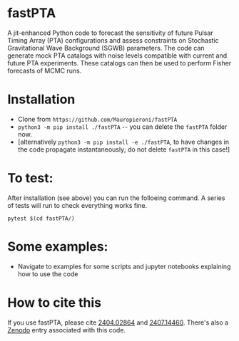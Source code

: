 # fastPTA
A jit-enhanced Python code to forecast the sensitivity of future Pulsar Timing Array (PTA) configurations and assess constraints on Stochastic Gravitational Wave Background (SGWB) parameters. 
The code can generate mock PTA catalogs with noise levels compatible with current and future PTA experiments.
These catalogs can then be used to perform Fisher forecasts of MCMC runs.

# Installation
- Clone from `https://github.com/Mauropieroni/fastPTA`
- `python3 -m pip install ./fastPTA` -- you can delete the `fastPTA` folder now.
- [alternatively `python3 -m pip install -e ./fastPTA`, to have changes in the code propagate instantaneously; do not delete `fastPTA` in this case!]

# To test:
After installation (see above) you can run the folloeing command. A series of tests will run to check everything works fine.
  ```
  pytest $(cd fastPTA/)
  ```
 
# Some examples:
- Navigate to examples for some scripts and jupyter notebooks explaining how to use the code
    
# How to cite this
If you use fastPTA, please cite [2404.02864](https://arxiv.org/pdf/2404.02864) and [2407.14460](https://arxiv.org/pdf/2407.14460). 
There's also a [Zenodo](https://zenodo.org/records/12820730) entry associated with this code.
